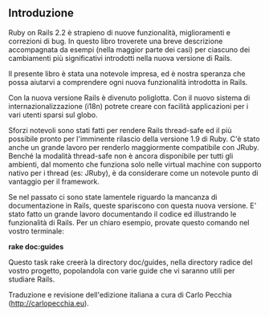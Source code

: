 ## Introduzione

Ruby on Rails 2.2 è strapieno di nuove funzionalità, miglioramenti e correzioni di bug. In questo libro troverete una breve descrizione accompagnata da esempi (nella maggior parte dei casi) per ciascuno dei cambiamenti più significativi introdotti nella nuova versione di Rails.

Il presente libro è stata una notevole impresa, ed è nostra speranza che possa aiutarvi a comprendere ogni nuova funzionalità introdotta in Rails.

Con la nuova versione Rails è divenuto poliglotta. Con il nuovo sistema di internazionalizzazione (i18n) potrete creare con facilità applicazioni per i vari utenti sparsi sul globo.

Sforzi notevoli sono stati fatti per rendere Rails thread-safe ed il più possibile pronto per l'imminente rilascio della versione 1.9 di Ruby. C'è stato anche un grande lavoro per renderlo maggiormente compatibile con JRuby. Benché la modalità thread-safe non è ancora disponibile per tutti gli ambienti, dal momento che funziona solo nelle virtual machine con supporto nativo per i thread (es: JRuby), è da considerare come un notevole punto di vantaggio per il framework.

Se nel passato ci sono state lamentele riguardo la mancanza di documentazione in Rails, queste spariscono con questa nuova versione. E' stato fatto un grande lavoro documentando il codice ed illustrando le funzionalità di Rails. Per un chiaro esempio, provate questo comando nel vostro terminale:

**rake doc:guides**

Questo task rake creerà la directory doc/guides, nella directory radice del vostro progetto, popolandola con varie guide che vi saranno utili per studiare Rails.


Traduzione e revisione dell'edizione italiana a cura di Carlo Pecchia (http://carlopecchia.eu).